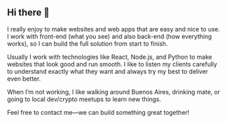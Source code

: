 ## Hi there 👋

I really enjoy to make websites and web apps that are easy and nice to use. I work with front-end (what you see) and also back-end (how everything works), so I can build the full solution from start to finish.

Usually I work with technologies like React, Node.js, and Python to make websites that look good and run smooth. I like to listen my clients carefully to understand exactly what they want and always try my best to deliver even better.

When I’m not working, I like walking around Buenos Aires, drinking mate, or going to local dev/crypto meetups to learn new things.

Feel free to contact me—we can build something great together!

